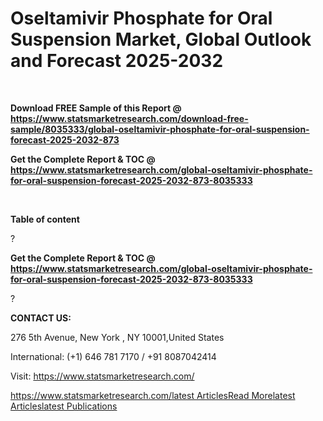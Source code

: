 <h1>Oseltamivir Phosphate for Oral Suspension Market, Global Outlook and Forecast 2025-2032</h1><br/><p><strong>Download FREE Sample of this Report @ <a href="https://www.statsmarketresearch.com/download-free-sample/8035333/global-oseltamivir-phosphate-for-oral-suspension-forecast-2025-2032-873">https://www.statsmarketresearch.com/download-free-sample/8035333/global-oseltamivir-phosphate-for-oral-suspension-forecast-2025-2032-873</a></strong></p>
 
 
 
 <div><b>Get the Complete Report & TOC @ <a href="https://www.statsmarketresearch.com/global-oseltamivir-phosphate-for-oral-suspension-forecast-2025-2032-873-8035333">https://www.statsmarketresearch.com/global-oseltamivir-phosphate-for-oral-suspension-forecast-2025-2032-873-8035333</a></b></div>
 
 
 
 <p><br />
 
 <b>Table of content</b></p>
 
 
 
 <p>? </p>
 
 
 
 <div><b>Get the Complete Report & TOC @ <a href="https://www.statsmarketresearch.com/global-oseltamivir-phosphate-for-oral-suspension-forecast-2025-2032-873-8035333">https://www.statsmarketresearch.com/global-oseltamivir-phosphate-for-oral-suspension-forecast-2025-2032-873-8035333</a></b></div>
 
 
 
 <p>? </p>
 
 
 
 <p><b>CONTACT US:</b><br />
 
 276 5th Avenue, New York , NY 10001,United States<br />
 
 International: (+1) 646 781 7170 / +91 8087042414<br />
 
 Visit: <a href="https://www.statsmarketresearch.com/">https://www.statsmarketresearch.com/</a><br />
 
 <a href="https://gyeongbokgung.com">https://www.statsmarketresearch.com/</a><a href="https://hallyeomaritime.com">latest Articles</a><a href="https://jingwansa.com">Read More</a><a href="https://nguoiviet.jp/">latest Articles</a><a href="https://www.intelmarketresearch.com/">latest Publications</a></p>